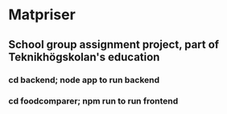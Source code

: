 # Matpriser
<h2>School group assignment project, part of Teknikhögskolan's education</h2>

<h3>cd backend; node app to run backend</h3>

<h3>cd foodcomparer; npm run to run frontend</h3>
